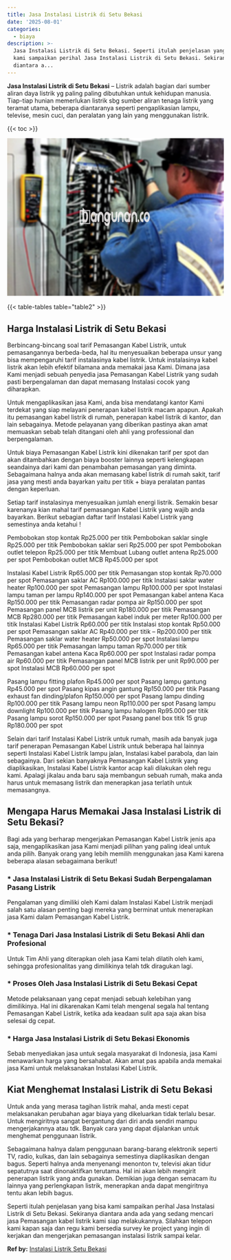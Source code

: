 ```yaml
---
title: Jasa Instalasi Listrik di Setu Bekasi
date: '2025-08-01'
categories:
  - biaya
description: >-
  Jasa Instalasi Listrik di Setu Bekasi. Seperti itulah penjelasan yang bisa
  kami sampaikan perihal Jasa Instalasi Listrik di Setu Bekasi. Sekiranya
  diantara a...
---
```


**Jasa Instalasi Listrik di Setu Bekasi** – Listrik adalah bagian dari sumber aliran daya listrik yg paling paling dibutuhkan untuk kehidupan manusia. Tiap-tiap hunian memerlukan listrik sbg sumber aliran tenaga listrik yang teramat utama, beberapa diantaranya seperti pengaplikasian lampu, televise, mesin cuci, dan peralatan yang lain yang menggunakan listrik.

{{< toc >}}

![Jasa Instalasi Listrik di Setu Bekasi](/images/instalasi-listrik-murah24.png)

{{< table-tables table="table2" >}}

## Harga Instalasi Listrik di Setu Bekasi

Berbincang-bincang soal tarif Pemasangan Kabel Listrik, untuk pemasangannya berbeda-beda, hal itu menyesuaikan beberapa unsur yang bisa mempengaruhi tarif instalasinya kabel listrik. Untuk instalasinya kabel listrik akan lebih efektif bilamana anda memakai jasa Kami. Dimana jasa Kami menjadi sebuah penyedia jasa Pemasangan Kabel Listrik yang sudah pasti berpengalaman dan dapat memasang Instalasi cocok yang diharapkan.

Untuk mengaplikasikan jasa Kami, anda bisa mendatangi kantor Kami terdekat yang siap melayani penerapan kabel listrik macam apapun. Apakah itu pemasangan kabel listrik di rumah, penerapan kabel listrik di kantor, dan lain sebagainya. Metode pelayanan yang diberikan pastinya akan amat memuaskan sebab telah ditangani oleh ahli yang professional dan berpengalaman.

Untuk biaya Pemasangan Kabel Listrik kini dikenakan tarif per spot dan akan ditambahkan dengan biaya booster lainnya seperti kelengkapan seandainya dari kami dan penambahan pemasangan yang diminta. Sebagaimana halnya anda akan memasang kabel listrik di rumah sakit, tarif jasa yang mesti anda bayarkan yaitu per titik + biaya peralatan pantas dengan keperluan.

Setiap tarif instalasinya menyesuaikan jumlah energi listrik. Semakin besar karenanya kian mahal tarif pemasangan Kabel Listrik yang wajib anda bayarkan. Berikut sebagian daftar tarif Instalasi Kabel Listrik yang semestinya anda ketahui !

Pembobokan stop kontak Rp25.000 per titik Pembobokan saklar single Rp25.000 per titik Pembobokan saklar seri Rp25.000 per spot Pembobokan outlet telepon Rp25.000 per titik Membuat Lubang outlet antena Rp25.000 per spot Pembobokan outlet MCB Rp45.000 per spot

Instalasi Kabel Listrik Rp65.000 per titik Pemasangan stop kontak Rp70.000 per spot Pemasangan saklar AC Rp100.000 per titik Instalasi saklar water heater Rp100.000 per spot Pemasangan lampu Rp100.000 per spot Instalasi lampu taman per lampu Rp140.000 per spot Pemasangan kabel antena Kaca Rp150.000 per titik Pemasangan radar pompa air Rp150.000 per spot Pemasangan panel MCB listrik per unit Rp180.000 per titik Pemasangan MCB Rp280.000 per titik Pemasangan kabel induk per meter Rp100.000 per titik Instalasi Kabel Listrik Rp60.000 per titik Instalasi stop kontak Rp50.000 per spot Pemasangan saklar AC Rp40.000 per titik – Rp200.000 per titik Pemasangan saklar water heater Rp50.000 per spot Instalasi lampu Rp65.000 per titik Pemasangan lampu taman Rp70.000 per titik Pemasangan kabel antena Kaca Rp60.000 per spot Instalasi radar pompa air Rp60.000 per titik Pemasangan panel MCB listrik per unit Rp90.000 per spot Instalasi MCB Rp60.000 per spot

Pasang lampu fitting plafon Rp45.000 per spot Pasang lampu gantung Rp45.000 per spot Pasang kipas angin gantung Rp150.000 per titik Pasang exhaust fan dinding/plafon Rp150.000 per spot Pasang lampu dinding Rp100.000 per titik Pasang lampu neon Rp110.000 per spot Pasang lampu downlight Rp100.000 per titik Pasang lampu halogen Rp95.000 per titik Pasang lampu sorot Rp150.000 per spot Pasang panel box titik 15 grup Rp180.000 per spot

Selain dari tarif Instalasi Kabel Listrik untuk rumah, masih ada banyak juga tarif penerapan Pemasangan Kabel Listrik untuk beberapa hal lainnya seperti Instalasi Kabel Listrik lampu jalan, Instalasi kabel parabola, dan lain sebagainya. Dari sekian banyaknya Pemasangan Kabel Listrik yang diaplikasikan, Instalasi Kabel Listrik kantor acap kali dilakukan oleh regu kami. Apalagi jikalau anda baru saja membangun sebuah rumah, maka anda harus untuk memasang listrik dan menerapkan jasa terlatih untuk memasangnya.

## Mengapa Harus Memakai Jasa Instalasi Listrik di Setu Bekasi?

Bagi ada yang berharap mengerjakan Pemasangan Kabel Listrik jenis apa saja, mengaplikasikan jasa Kami menjadi pilihan yang paling ideal untuk anda pilih. Banyak orang yang lebih memilih menggunakan jasa Kami karena beberapa alasan sebagaimana berikut!

### \* Jasa Instalasi Listrik di Setu Bekasi Sudah Berpengalaman Pasang Listrik

Pengalaman yang dimiliki oleh Kami dalam Instalasi Kabel Listrik menjadi salah satu alasan penting bagi mereka yang berminat untuk menerapkan jasa Kami dalam Pemasangan Kabel Listrik.

### \* Tenaga Dari Jasa Instalasi Listrik di Setu Bekasi Ahli dan Profesional

Untuk Tim Ahli yang diterapkan oleh jasa Kami telah dilatih oleh kami, sehingga profesionalitas yang dimilikinya telah tdk diragukan lagi.

### \* Proses Oleh Jasa Instalasi Listrik di Setu Bekasi Cepat

Metode pelaksanaan yang cepat menjadi sebuah kelebihan yang dimilikinya. Hal ini dikarenakan Kami telah mengenal segala hal tentang Pemasangan Kabel Listrik, ketika ada keadaan sulit apa saja akan bisa selesai dg cepat.

### \* Harga Jasa Instalasi Listrik di Setu Bekasi Ekonomis

Sebab menyediakan jasa untuk segala masyarakat di Indonesia, jasa Kami menawarkan harga yang bersahabat. Akan amat pas apabila anda memakai jasa Kami untuk melaksanakan Instalasi Kabel Listrik.

## Kiat Menghemat Instalasi Listrik di Setu Bekasi


Untuk anda yang merasa tagihan listrik mahal, anda mesti cepat melaksanakan perubahan agar biaya yang dikeluarkan tidak terlalu besar. Untuk mengiritnya sangat bergantung dari diri anda sendiri mampu mengerjakannya atau tdk. Banyak cara yang dapat dijalankan untuk menghemat penggunaan listrik.

Sebagaimana halnya dalam penggunaan barang-barang elektronik seperti TV, radio, kulkas, dan lain sebagainya semestinya diaplikasikan dengan bagus. Seperti halnya anda menyenangi menonton tv, televisi akan tidur sepatutnya saat dinonaktifkan terutama. Hal ini akan lebih mengirit penerapan listrik yang anda gunakan. Demikian juga dengan semacam itu lainnya yang perlengkapan listrik, menerapkan anda dapat mengiritnya tentu akan lebih bagus.

Seperti itulah penjelasan yang bisa kami sampaikan perihal Jasa Instalasi Listrik di Setu Bekasi. Sekiranya diantara anda ada yang sedang mencari jasa Pemasangan kabel listrik kami siap melakukannya. Silahkan telepon kami kapan saja dan regu kami bersedia survey ke project yang ingin di kerjakan dan mengerjakan pemasangan instalasi listrik sampai kelar.

**Ref by:** [Instalasi Listrik Setu Bekasi](https://id.wikipedia.org/wiki/Instalasi)

